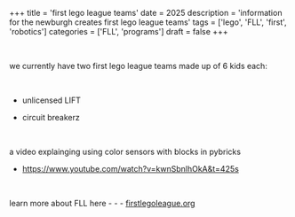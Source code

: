 +++ 
title = 'first lego league teams'
date = 2025
description = 'information for the newburgh creates first lego league teams'
tags = ['lego', 'FLL', 'first', 'robotics']
categories = ['FLL', 'programs']
draft = false
+++

<br>

we currently have two first lego league teams made up of 6 kids each:

<br>

- unlicensed LIFT

- circuit breakerz

<br>

a video explainging using color sensors with blocks in pybricks
- https://www.youtube.com/watch?v=kwnSbnlhOkA&t=425s

<br>

learn more about FLL here - - - [firstlegoleague.org](https://www.firstlegoleague.org/)
